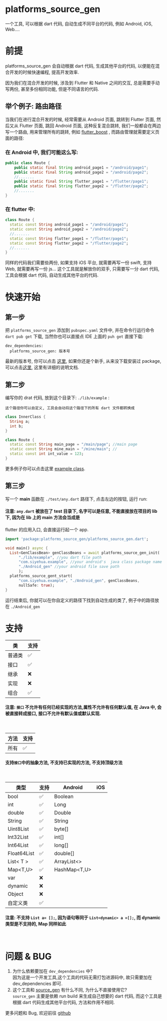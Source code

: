 # platforms_source_gen

一个工具, 可以根据 dart 代码, 自动生成不同平台的代码, 例如 Android, iOS, Web....

# 前提
platforms_source_gen 会自动根据 dart 代码, 生成其他平台的代码, 以便能在混合开发的时候快速编程, 提高开发效率.

因为我们在混合开发的时候, 涉及到 Flutter 和 Native 之间的交互, 总是需要手动写两份, 甚至多份相同功能, 但是不同语言的代码.

## 举个例子: 路由路径

当我们在进行混合开发的时候, 经常需要从 Android 页面, 跳转到 Flutter 页面, 然后又从 Flutter 页面, 跳回 Android 页面,
这种反复混合跳转, 我们一般都会在两边写一个路由, 用来管理所有的跳转, 例如 [flutter_boost](https://github.com/alibaba/flutter_boost) ,
而路由管理就需要定义页面的路径:

### 在 Android 中, 我们可能这么写:<br/>

```java
public class Route {
    public static final String android_page1 = "/android/page1";
    public static final String android_page2 = "/android/page2";
    //.......
    public static final String flutter_page1 = "/flutter/page1";
    public static final String flutter_page2 = "/flutter/page2";
    //.......
}

```


### 在 flutter 中:<br/>

```dart
class Route {
  static const String android_page1 = "/android/page1";
  static const String android_page2 = "/android/page2";
  //.......
  static const String flutter_page1 = "/flutter/page1";
  static const String flutter_page2 = "/flutter/page2";
  //.......
}
```

同样的代码我们需要些两份, 如果支持 iOS 平台, 就需要再写一份 swift, 支持 Web, 就需要再写一份 js...
这个工具就是解放你的双手, 只需要写一分 dart 代码, 工具会根据 dart 代码, 自动生成其他平台的代码.

# 快速开始

## 第一步

把 `platforms_source_gen` 添加到 `pubspec.yaml` 文件中, 并在命令行运行命令 `dart pub get` 下载, 当然你也可以直接点 IDE 上面的 `puh get` 直接下载:

```
dev_dependencies:
  platforms_source_gen: 版本号
```

最新的版本号, 你可以点击 [这里](https://pub.dev/packages/platforms_source_gen/versions),
如果你还是个新手, 从来没下载安装过 package, 可以点击[这里](https://pub.dev/packages/platforms_source_gen/install),
这里有详细的说明文档.

## 第二步
编写你的 drat 代码, 放到这个目录下: `./lib/example` :

`这个路径你可以自定义, 工具会自动将这个路径下的所有 dart 文件都转换成`

```dart
class InnerClass {
  String a;
  int b;
}

class Route {
  static const String main_page = "/main/page"; //main page
  static const String mine_main = "/mine/main"; //
  static const int int_value = 123;
}

```

更多例子你可以点击这里 [example class](https://github.com/siyehua/platforms_source_gen/tree/master/lib/example).

## 第三步

写一个 **main** 函数在 `./test/any.dart` 路径下, 点击左边的按钮, 运行 run:


#### 注意:  `any.dart` 被放在了 test 目录下, 名字可以是任意, 不能直接放在项目的 lib 下, 因为在 lib 上的 main 方法会当成是
flutter 的应用入口, 会直接运行起一个 app.

```dart
import 'package:platforms_source_gen/platforms_source_gen.dart';

void main() async {
  List<GenClassBean> genClassBeans = await platforms_source_gen_init(
      "./lib/example", //you dart file path
      "com.siyehua.example", //your android's  java class package name
      "./Android_gen" //your android file save path
      );
  platforms_source_gent_start(
      "com.siyehua.example", "./Android_gen", genClassBeans,
      nullSafe: true);
}
```

运行结束后, 你就可以在你自定义的路径下找到自动生成的类了, 例子中的路径放在 `./Android_gen`

# 支持
类|支持|
----|----|
普通类 |✅|
接口|✅|
继承|❌|
实现|❌|
组合|✅|

#### 注意: `接口` 不允许有任何已经实现的方法,属性不允许有任何默认值, 在 Java 中, 会被直接转成接口, 接口不允许有默认值或默认实现.<br><br><br>

方法|支持|
----|----|
所有|✅|

#### 支持`接口`中的抽象方法, 不支持已实现的方法, 不支持顶级方法<br><br><br>

类型|支持|Android|iOS|
----|----|----|----|
bool|✅|Boolean||
int|✅|Long||
double|✅|Double||
String|✅|String||
Uint8List|✅|byte[]||
Int32List|✅|int[]||
Int64List|✅|long[]||
Float64List|✅|double[]||
List< T >|✅|ArrayList<>||
Map<T,U>|✅|HashMap<T,U>||
var|❌||
dynamic|❌||
Object|❌||
自定义类|✅||

#### 注意: 不支持 `List a= [];`, 因为语句等同于 `List<dynamic> a =[];`, 而 dynamic 类型是不支持的, Map 同样如此<br><br><br>


# 问题 & BUG
1. 为什么依赖要加在 `dev_dependencies` 中? <br> 因为这是一个开发工具,这个工具的代码无需打包进源码中, 故只需要加在 dev_dependencies 即可.
2. 这个工具和 [source_gen](https://pub.dev/packages/source_gen) 有什么不同, 为什么不直接使用它?<br>`source_gen` 主要是依赖 run build 来生成自己想要的 dart 代码, 而这个工具是根据 dart 代码生成其他平台代码, 方法和作用不相同.

更多问题和 Bug, 欢迎前往 [github](https://github.com/siyehua/platforms_source_gen/issues)

